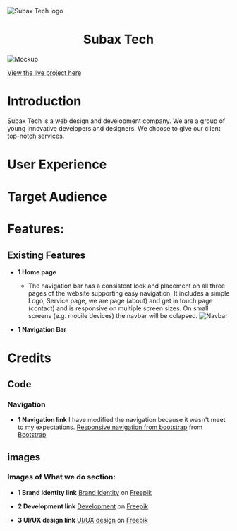 ![Subax Tech logo]()

<h1 align="center">Subax Tech</h1>

![Mockup](assets/images/subaxtech-mockup.jpeg)

 [View the live project here](https://elainebroche-dev.github.io/ms1-thrive/)

# Introduction
Subax Tech is a web design and development company. 
We are a group of young innovative developers and designers.
We choose to give our client top-notch services.

# User Experience

# Target Audience

# Features:
## Existing Features

-   __1 Home page__

    - The navigation bar has a consistent look and placement on all three pages of the website supporting easy navigation.  It includes a simple Logo, Service page, we are page (about) and get in touch page (contact) and is responsive on multiple screen sizes.  On small screens (e.g. mobile devices) the navbar will be colapsed. 
      ![Navbar](/assets/images)

-   __1 Navigation Bar__
    
# Credits

## Code

### Navigation

-   __1 Navigation link__
I have modified the navigation because it wasn't meet to my expectations. <a href="https://getbootstrap.com/docs/5.0/components/navbar/"> Responsive navigation from bootstrap</a>
from <a href="https://getbootstrap.com/"> Bootstrap </a>

## images

 ### Images of What we do section: 
-   __1 Brand Identity link__
<a href="https://www.freepik.com/free-vector/branding-concept-landing-page_4660417.htm?query=brand%20identity">Brand Identity</a> on <a href=" https://www.freepik.com">Freepik</a>

-   __2 Development link__
<a href="https://www.freepik.com/free-vector/tiny-developers-programming-website-internet-platform-flat-vector-illustration-cartoon-programmers-near-screen-with-open-code-script-software-development-digital-technology-concept_10613714.htm#query=web%20development&position=4&from_view=keyword">Development</a> on <a href=" https://www.freepik.com">Freepik</a>

-   __3 UI/UX design link__
<a href="https://www.freepik.com/free-vector/content-structure-concept-illustration_13246584.htm?query=ui%20designer">UI/UX design</a> on <a href=" https://www.freepik.com">Freepik</a>